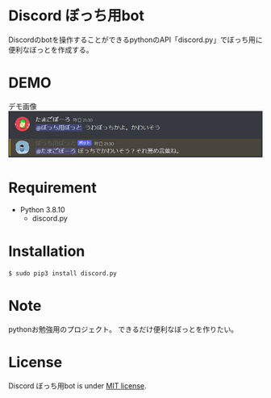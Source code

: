 # Discord ぼっち用bot

Discordのbotを操作することができるpythonのAPI「discord.py」でぼっち用に便利なぼっとを作成する。

# DEMO

デモ画像
![botti_demo](./botti_demo.png)

# Requirement

* Python 3.8.10
    * discord.py

# Installation

```bash
$ sudo pip3 install discord.py
```

# Note

pythonお勉強用のプロジェクト。
できるだけ便利なぼっとを作りたい。

# License

Discord ぼっち用bot is under [MIT license](https://en.wikipedia.org/wiki/MIT_License).